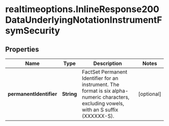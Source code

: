 # realtimeoptions.InlineResponse200DataUnderlyingNotationInstrumentFsymSecurity

## Properties

Name | Type | Description | Notes
------------ | ------------- | ------------- | -------------
**permanentIdentifier** | **String** | FactSet Permanent Identifier for an instrument. The format is six alpha-numeric characters, excluding vowels, with an S suffix (XXXXXX-S). | [optional] 


